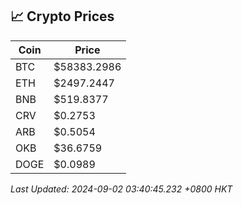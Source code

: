 ## 📈 Crypto Prices

| Coin | Price |
| ---- | ----- |
| BTC | $58383.2986 |
| ETH | $2497.2447 |
| BNB | $519.8377 |
| CRV | $0.2753 |
| ARB | $0.5054 |
| OKB | $36.6759 |
| DOGE | $0.0989 |

_Last Updated: 2024-09-02 03:40:45.232 +0800 HKT_